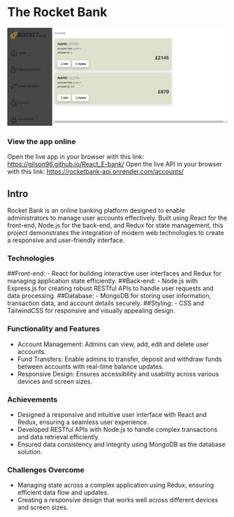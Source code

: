 # The Rocket Bank

![app preview](https://github.com/Gilson96/myPortfolio/blob/master/src/assets/projectsPics/rocket_bank_1.png?raw=true)

### View the app online 

Open the live app in your browser with this link: https://gilson96.github.io/React_E-bank/
Open the live API in your browser with this link: https://rocketbank-api.onrender.com/accounts/

## Intro

Rocket Bank is an online banking platform designed to enable administrators to manage user accounts effectively. Built using React for the front-end, Node.js for the back-end, and Redux for state management, this project demonstrates the integration of modern web technologies to create a responsive and user-friendly interface.

### Technologies

 ##Front-end: - React for building interactive user interfaces and Redux for managing application state efficiently.
 ##Back-end: - Node.js with Express.js for creating robust RESTful APIs to handle user requests and data processing.
 ##Database: - MongoDB for storing user information, transaction data, and account details securely.
 ##Styling: - CSS and TailwindCSS for responsive and visually appealing design.

### Functionality and Features

- Account Management: Admins can view, add, edit and delete user accounts.
- Fund Transfers: Enable admins to transfer, deposit and withdraw funds between accounts with real-time balance updates.
- Responsive Design: Ensures accessibility and usability across various devices and screen sizes.

### Achievements

- Designed a responsive and intuitive user interface with React and Redux, ensuring a seamless user experience.
- Developed RESTful APIs with Node.js to handle complex transactions and data retrieval efficiently.
- Ensured data consistency and integrity using MongoDB as the database solution.

### Challenges Overcome

- Managing state across a complex application using Redux, ensuring efficient data flow and updates.
- Creating a responsive design that works well across different devices and screen sizes.

````
